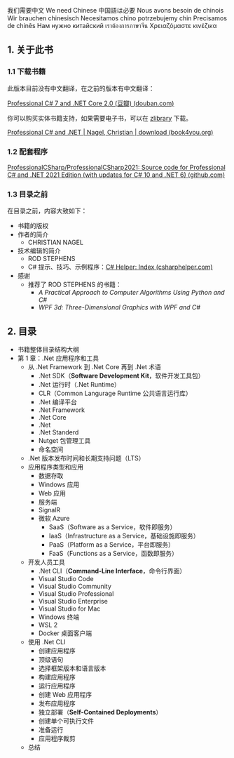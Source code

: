 我们需要中文
We need Chinese
中国語は必要
Nous avons besoin de chinois
Wir brauchen chinesisch
Necesitamos chino
potrzebujemy chin
Precisamos de chinês
Нам нужно китайский
เราต้องการภาษาจีน
Χρειαζόμαστε κινέζικα

## 1. 关于此书

### 1.1 下载书籍

此版本目前没有中文翻译，在之前的版本有中文翻译：

[Professional C# 7 and .NET Core 2.0 (豆瓣) (douban.com)](https://book.douban.com/subject/30180090/)

你可以购买实体书籍支持，如果需要电子书，可以在 [zlibrary](https://zh.book4you.org/) 下载。

[Professional C# and .NET | Nagel, Christian | download (book4you.org)](https://zh.book4you.org/book/17250763/8a8ae1)

### 1.2 配套程序

[ProfessionalCSharp/ProfessionalCSharp2021: Source code for Professional C# and .NET 2021 Edition (with updates for C# 10 and .NET 6) (github.com)](https://github.com/ProfessionalCSharp/ProfessionalCSharp2021)

### 1.3 目录之前

在目录之前，内容大致如下：

* 书籍的版权
* 作者的简介
  * CHRISTIAN NAGEL
* 技术编辑的简介
  * ROD STEPHENS
  * C# 提示、技巧、示例程序：[C# Helper: Index (csharphelper.com)](http://www.csharphelper.com/)
* 感谢
  * 推荐了 ROD STEPHENS 的书籍：
    * *A Practical Approach to Computer Algorithms Using Python and C#*
    *  *WPF 3d: Three-Dimensional Graphics with WPF and C#*

## 2. 目录

* 书籍整体目录结构大纲
* 第 1 章：.Net 应用程序和工具
  * 从 .Net Framework 到 .Net Core 再到 .Net 术语
    * .Net SDK（**Software Development Kit**，软件开发工具包）
    * .Net 运行时（.Net Runtime）
    * CLR（Common Langurage Runtime 公共语言运行库）
    * .Net 编译平台
    * .Net Framework
    * .Net Core
    * .Net
    * .Net Standerd
    * Nutget 包管理工具
    * 命名空间
  * .Net 版本发布时间和长期支持问题（LTS）
  * 应用程序类型和应用
    * 数据存取
    * Windows 应用
    * Web 应用
    * 服务端
    * SignalR
    * 微软 Azure
      * SaaS（Software as a Service，软件即服务）
      * IaaS（Infrastructure as a Service，基础设施即服务）
      * PaaS（Platform as a Service，平台即服务）
      * FaaS（Functions as a Service，函数即服务）
  * 开发人员工具
    * .Net CLI（**Command-Line Interface**，命令行界面）  
    * Visual Studio Code
    * Visual Studio Community
    * Visual Studio Professional
    * Visual Studio Enterprise
    * Visual Studio for Mac
    * Windows 终端
    * WSL 2
    * Docker 桌面客户端
  * 使用 .Net CLI
    * 创建应用程序
    * 顶级语句
    * 选择框架版本和语言版本
    * 构建应用程序
    * 运行应用程序
    * 创建 Web 应用程序
    * 发布应用程序
    * 独立部署（**Self-Contained Deployments**）
    * 创建单个可执行文件
    * 准备运行
    * 应用程序裁剪
  * 总结
